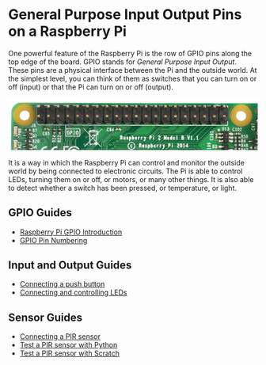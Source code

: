 # General Purpose Input Output Pins on a Raspberry Pi

One powerful feature of the Raspberry Pi is the row of GPIO pins along the top edge of the board. GPIO stands for *General Purpose Input Output*. These pins are a physical interface between the Pi and the outside world. At the simplest level, you can think of them as switches that you can turn on or off (input) or that the Pi can turn on or off (output).

![GPIO pins](images/gpio-pins-pi2.jpg)

It is a way in which the Raspberry Pi can control and monitor the outside world by being connected to electronic circuits. The Pi is able to control LEDs, turning them on or off, or motors, or many other things. It is also able to detect whether a switch has been pressed, or temperature, or light.

## GPIO Guides
- [Raspberry Pi GPIO Introduction](gpio-plus-and-pi2.md)
- [GPIO Pin Numbering](pin-numbering.md)

## Input and Output Guides
- [Connecting a push button](connect-button.md)
- [Connecting and controlling LEDs](connect-leds.md)

## Sensor Guides
- [Connecting a PIR sensor](connect-pir.md)
- [Test a PIR sensor with Python](test-pir-python.md)
- [Test a PIR sensor with Scratch](test-pir-scratch.md)
